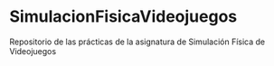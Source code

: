 # SimulacionFisicaVideojuegos
Repositorio de las prácticas de la asignatura de Simulación Física de Videojuegos
